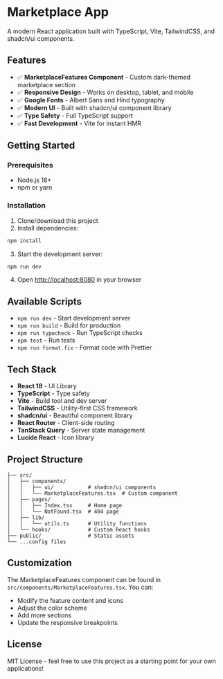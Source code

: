 # Marketplace App

A modern React application built with TypeScript, Vite, TailwindCSS, and shadcn/ui components.

## Features

- ✅ **MarketplaceFeatures Component** - Custom dark-themed marketplace section
- ✅ **Responsive Design** - Works on desktop, tablet, and mobile
- ✅ **Google Fonts** - Albert Sans and Hind typography
- ✅ **Modern UI** - Built with shadcn/ui component library
- ✅ **Type Safety** - Full TypeScript support
- ✅ **Fast Development** - Vite for instant HMR

## Getting Started

### Prerequisites

- Node.js 18+
- npm or yarn

### Installation

1. Clone/download this project
2. Install dependencies:

```bash
npm install
```

3. Start the development server:

```bash
npm run dev
```

4. Open [http://localhost:8080](http://localhost:8080) in your browser

## Available Scripts

- `npm run dev` - Start development server
- `npm run build` - Build for production
- `npm run typecheck` - Run TypeScript checks
- `npm test` - Run tests
- `npm run format.fix` - Format code with Prettier

## Tech Stack

- **React 18** - UI Library
- **TypeScript** - Type safety
- **Vite** - Build tool and dev server
- **TailwindCSS** - Utility-first CSS framework
- **shadcn/ui** - Beautiful component library
- **React Router** - Client-side routing
- **TanStack Query** - Server state management
- **Lucide React** - Icon library

## Project Structure

```
├── src/
│   ├── components/
│   │   ├── ui/           # shadcn/ui components
│   │   └── MarketplaceFeatures.tsx  # Custom component
│   ├── pages/
│   │   ├── Index.tsx     # Home page
│   │   └── NotFound.tsx  # 404 page
│   ├── lib/
│   │   └── utils.ts      # Utility functions
│   └── hooks/            # Custom React hooks
├── public/               # Static assets
└── ...config files
```

## Customization

The MarketplaceFeatures component can be found in `src/components/MarketplaceFeatures.tsx`. You can:

- Modify the feature content and icons
- Adjust the color scheme
- Add more sections
- Update the responsive breakpoints

## License

MIT License - feel free to use this project as a starting point for your own applications!
